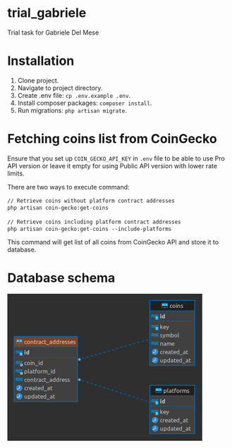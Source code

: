 # trial_gabriele
Trial task for Gabriele Del Mese

# Installation
1. Clone project.
2. Navigate to project directory.
3. Create .env file: ```cp .env.example .env```.
4. Install composer packages: ```composer install```.
5. Run migrations: ```php artisan migrate```.

# Fetching coins list from CoinGecko
Ensure that you set up ``COIN_GECKO_API_KEY`` in ``.env`` file to be able to use Pro API version or leave it empty for using Public API version with lower rate limits.

There are two ways to execute command:
``` 
// Retrieve coins without platform contract addresses
php artisan coin-gecko:get-coins

// Retrieve coins including platform contract addresses
php artisan coin-gecko:get-coins --include-platforms
```

This command will get list of all coins from CoinGecko API and store it to database.

# Database schema
![Database schema](img.png)
